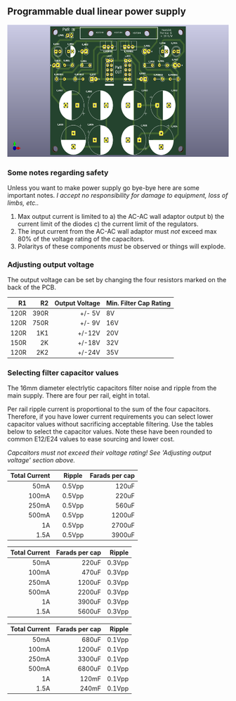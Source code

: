 
## Programmable dual linear power supply

<img src="AdjustablePSU/doc/AdjustablePSU3D.png" height="300" width="600" >

### Some notes regarding safety

Unless you want to make power supply go bye-bye here are some important notes. *I accept no responsibility for damage to equipment, loss of limbs, etc..*

1) Max output current is limited to 
  a) the AC-AC wall adaptor output 
  b) the current limit of the diodes 
  c) the current limit of the regulators.
2) The input current from the AC-AC wall adaptor must *not* exceed max 80% of the voltage rating of the capacitors. 
3) Polaritys of these components *must* be observed or things will explode.

### Adjusting output voltage

The output voltage can be set by changing the four resistors marked on the back of the PCB.

R1     | R2     | Output Voltage  | Min. Filter Cap Rating
-----------:    |------------:    |---------------:|----------
120R   |390R    | +/- 5V  | 8V
120R   |750R    | +/- 9V  | 16V
120R   |1K1     | +/-12V  | 20V
150R   |2K      | +/-18V  | 32V
120R   |2K2     | +/-24V  | 35V

### Selecting filter capacitor values

The 16mm diameter electrlytic capacitors filter noise and ripple from the main supply. There are four per rail, eight in total.

Per rail ripple current is proportional to the sum of the four capacitors. Therefore, if you have lower current requirements you can select lower capacitor values without sacrificing acceptable filtering. Use the tables below to select the capacitor values. Note these have been rounded to common E12/E24 values to ease sourcing and lower cost.

*Capcaitors must not exceed their voltage rating! See 'Adjusting output voltage' section above.*

Total Current   |  | Ripple | Farads per cap
---------:|--|:----------------:|-------:
50mA      | | 0.5Vpp | 120uF
100mA     | | 0.5Vpp | 220uF
250mA     | | 0.5Vpp | 560uF
500mA     | | 0.5Vpp | 1200uF
1A        | | 0.5Vpp | 2700uF
1.5A      | | 0.5Vpp | 3900uF

Total Current   | Farads per cap  | Ripple
---------:|----------------:|-------:
50mA      |  220uF          | 0.3Vpp
100mA     |  470uF         | 0.3Vpp
250mA     |  1200uF         | 0.3Vpp  
500mA     |  2200uF         | 0.3Vpp
1A        |  3900uF       | 0.3Vpp
1.5A      |  5600uF       | 0.3Vpp


Total Current   | Farads per cap  | Ripple
---------:|----------------:|-------:
50mA      |  680uF          | 0.1Vpp
100mA     |  1200uF         | 0.1Vpp
250mA     |  3300uF         | 0.1Vpp  
500mA     |  6800uF         | 0.1Vpp
1A        |  120mF       | 0.1Vpp
1.5A      |  240mF       | 0.1Vpp
